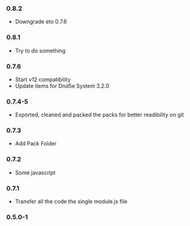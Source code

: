 ### 0.8.2

- Downgrade eto 0.7.6

### 0.8.1

- Try to do something

### 0.7.6

- Start v12 compatibility
- Update items for Dnd5e System 3.2.0

### 0.7.4-5

- Exported, cleaned and packed the packs for better readibility on git

### 0.7.3

- Add Pack Folder

### 0.7.2

- Some javascript

### 0.7.1

- Transfer all the code the single module.js file

### 0.5.0-1
